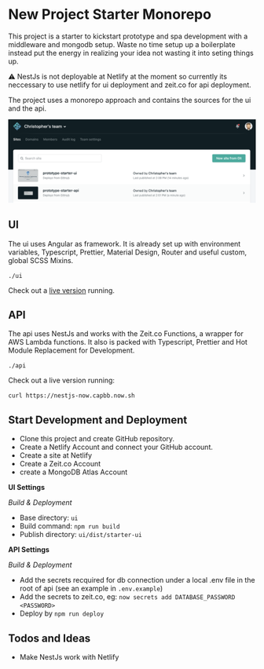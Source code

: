 # New Project Starter Monorepo

This project is a starter to kickstart prototype and spa development with a middleware and mongodb setup. Waste no time setup up a boilerplate instead put the energy in realizing your idea not wasting it into seting things up.

⚠️ NestJs is not deployable at Netlify at the moment so currently its neccessary to use netlify for ui deployment and zeit.co for api deployment.

The project uses a monorepo approach and contains the sources for the ui and the api.

![Netlify Monorepo](https://github.com/ChristopherNeuwirth/prototype-starter/blob/master/doc/media/readme-netlify.png?raw=true)

## UI

The ui uses Angular as framework. It is already set up with environment variables, Typescript, Prettier, Material Design, Router and useful custom, global SCSS Mixins.

```
./ui
```

Check out a [live version](https://prototype-starter-ui.netlify.com) running.

## API

The api uses NestJs and works with the Zeit.co Functions, a wrapper for AWS Lambda functions. It also is packed with Typescript, Prettier and Hot Module Replacement for Development.

```
./api
```

Check out a live version running:

```
curl https://nestjs-now.capbb.now.sh
```

## Start Development and Deployment

- Clone this project and create GitHub repository.
- Create a Netlify Account and connect your GitHub account.
- Create a site at Netlify
- Create a Zeit.co Account
- create a MongoDB Atlas Account

**UI Settings**

_Build & Deployment_

- Base directory: `ui`
- Build command: `npm run build`
- Publish directory: `ui/dist/starter-ui`

**API Settings**

_Build & Deployment_

- Add the secrets recquired for db connection under a local .env file in the root of api (see an example in `.env.example`)
- Add the secrets to zeit.co, eg: `now secrets add DATABASE_PASSWORD <PASSWORD>`
- Deploy by `npm run deploy`

## Todos and Ideas

- Make NestJs work with Netlify

